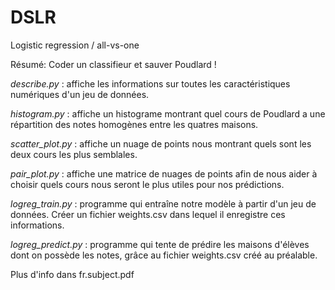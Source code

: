 # DSLR
Logistic regression / all-vs-one

Résumé: Coder un classifieur et sauver Poudlard !

*describe.py* : affiche les informations sur toutes les caractéristiques numériques d'un jeu de données.

*histogram.py* : affiche un histograme montrant quel cours de Poudlard a une répartition des notes homogènes entre les quatres maisons.

*scatter_plot.py* : affiche un nuage de points nous montrant quels sont les deux cours les plus semblales.

*pair_plot.py* : affiche une matrice de nuages de points afin de nous aider à choisir quels cours nous seront le plus utiles pour nos prédictions.

*logreg_train.py* : programme qui entraîne notre modèle à partir d'un jeu de données. Créer un fichier weights.csv dans lequel il enregistre
                    ces informations.
                  
*logreg_predict.py* : programme qui tente de prédire les maisons d'élèves dont on possède les notes, grâce au fichier weights.csv créé au préalable.

Plus d'info dans fr.subject.pdf
